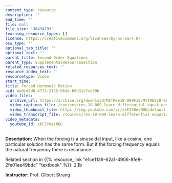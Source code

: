 ```yaml
---
content_type: resource
description: ''
end_time: ''
file: null
file_size: '36434193'
learning_resource_types: []
license: https://creativecommons.org/licenses/by-nc-sa/4.0/
ocw_type: ''
optional_tab_title: ''
optional_text: ''
parent_title: Second Order Equations
parent_type: SupplementalResourceSection
related_resources_text: ''
resource_index_text: ''
resourcetype: Video
start_time: ''
title: Forced Harmonic Motion
uid: ea9cd9d8-47f3-2135-964d-b9d31c7cd39b
video_files:
  archive_url: https://archive.org/download/MITRES18-009F15/MITRES18-009F15_2_1b_ForcedHarmonicMotion_300k.mp4
  video_captions_file: /courses/res-18-009-learn-differential-equations-up-close-with-gilbert-strang-and-cleve-moler-fall-2015/b730cf98dda5532ca839362ff74391e9_zkFZY6esNOU.vtt
  video_thumbnail_file: https://img.youtube.com/vi/zkFZY6esNOU/default.jpg
  video_transcript_file: /courses/res-18-009-learn-differential-equations-up-close-with-gilbert-strang-and-cleve-moler-fall-2015/b81ffca4e86b9efaadd4870ed24ba719_zkFZY6esNOU.pdf
video_metadata:
  youtube_id: zkFZY6esNOU
---
```


**Description:** When the forcing is a sinusoidal input, like a cosine, one particular solution has the same form. But if the forcing frequency equals the natural frequency there is resonance.

Related section in {{% resource_link "e1ce1139-62a1-4906-8fe8-2fe01ee49bdc" "textbook" %}}: 2.1b

**Instructor:** Prof. Gilbert Strang

